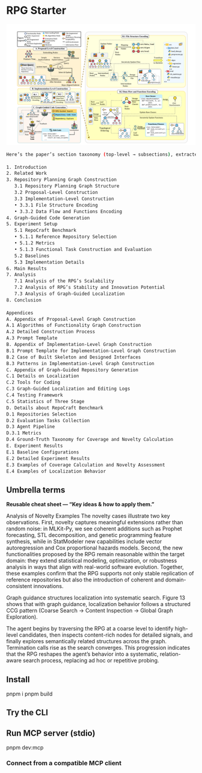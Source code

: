 # RPG Starter

<p>
<img src="https://github.com/AcidicSoil/RPG/blob/main/share/screenshots/ZeroRepo-pipeline.png" alt="ZeroRepo-pipeline-Framework" />
</p>


```bash
Here’s the paper’s section taxonomy (top-level → subsections), extracted from the PDF.

1. Introduction
2. Related Work
3. Repository Planning Graph Construction
   3.1 Repository Planning Graph Structure
   3.2 Proposal-Level Construction
   3.3 Implementation-Level Construction
   • 3.3.1 File Structure Encoding
   • 3.3.2 Data Flow and Functions Encoding
4. Graph-Guided Code Generation
5. Experiment Setup
   5.1 RepoCraft Benchmark
   • 5.1.1 Reference Repository Selection
   • 5.1.2 Metrics
   • 5.1.3 Functional Task Construction and Evaluation
   5.2 Baselines
   5.3 Implementation Details
6. Main Results
7. Analysis
   7.1 Analysis of the RPG’s Scalability
   7.2 Analysis of RPG’s Stability and Innovation Potential
   7.3 Analysis of Graph-Guided Localization
8. Conclusion

Appendices
A. Appendix of Proposal-Level Graph Construction
A.1 Algorithms of Functionality Graph Construction
A.2 Detailed Construction Process
A.3 Prompt Template
B. Appendix of Implementation-Level Graph Construction
B.1 Prompt Template for Implementation-Level Graph Construction
B.2 Case of Built Skeleton and Designed Interfaces
B.3 Patterns in Implementation-Level Graph Construction
C. Appendix of Graph-Guided Repository Generation
C.1 Details on Localization
C.2 Tools for Coding
C.3 Graph-Guided Localization and Editing Logs
C.4 Testing Framework
C.5 Statistics of Three Stage
D. Details about RepoCraft Benchmark
D.1 Repositories Selection
D.2 Evaluation Tasks Collection
D.3 Agent Pipeline
D.3.1 Metrics
D.4 Ground-Truth Taxonomy for Coverage and Novelty Calculation
E. Experiment Results
E.1 Baseline Configurations
E.2 Detailed Experiment Results
E.3 Examples of Coverage Calculation and Novelty Assessment
E.4 Examples of Localization Behavior
```


## Umbrella terms

**Reusable cheat sheet — “Key ideas & how to apply them.”**

Analysis of Novelty Examples The novelty cases illustrate two key observations. First, novelty captures meaningful
extensions rather than random noise: in MLKit-Py, we see coherent additions such as Prophet forecasting, STL
decomposition, and genetic programming feature synthesis, while in StatModeler new capabilities include vector
autoregression and Cox proportional hazards models. Second, the new functionalities proposed by the RPG remain
reasonable within the target domain: they extend statistical modeling, optimization, or robustness analysis in ways
that align with real-world software evolution. Together, these examples confirm that the RPG supports not only stable
replication of reference repositories but also the introduction of coherent and domain-consistent innovations.



Graph guidance structures localization into systematic search. Figure 13 shows that with graph guidance,
localization behavior follows a structured CCG pattern (Coarse Search → Content Inspection → Global Graph Exploration).

 The agent begins by traversing the RPG at a coarse level to identify high-level candidates, then inspects
content-rich nodes for detailed signals, and finally explores semantically related structures across the graph. Termination
calls rise as the search converges. This progression indicates that the RPG reshapes the agent’s behavior into a
systematic, relation-aware search process, replacing ad hoc or repetitive probing.

## Install

pnpm i
pnpm build

## Try the CLI


## Run MCP server (stdio)

pnpm dev:mcp

### Connect from a compatible MCP client
